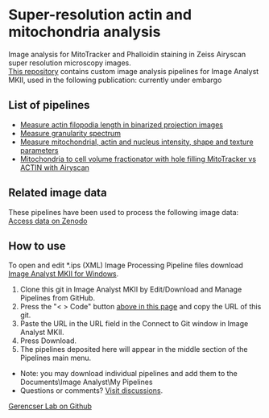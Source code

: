 # Super-resolution actin and mitochondria analysis
Image analysis for MitoTracker and Phalloidin staining in Zeiss Airyscan super resolution microscopy images.  
[This repository](https://github.com/gerencserlab/Superresolution-actin-and-mitochondria-analysis/) contains custom image analysis pipelines  for Image Analyst MKII, used in the following publication: currently under embargo    

## List of pipelines
* [Measure actin filopodia length in binarized projection images](Measure_actin_filopodia_length_in_binarized_projection_images.md)
* [Measure granularity spectrum](Measure_granularity_spectrum.md)
* [Measure mitochondrial, actin and nucleus intensity, shape and texture parameters](Measure_mitochondrial,_actin_and_nucleus_intensity,_shape_and_texture_parameters.md)
* [Mitochondria to cell volume fractionator with hole filling MitoTracker vs ACTIN with Airyscan](Mitochondria_to_cell_volume_fractionator_with_hole_filling_MitoTracker_vs_ACTIN_with_Airyscan.md)

## Related image data
These pipelines have been used to process the following image data: [Access data on Zenodo](https://zenodo.org/record/8415197)

## How to use
To open and edit *.ips (XML) Image Processing Pipeline files download [Image Analyst MKII for Windows](https://www.imageanalyst.net/downloads/?item=recent/imageanalystMKII64.msi).
1. Clone this git in Image Analyst MKII by Edit/Download and Manage Pipelines from GitHub. 
2. Press the "< > Code" button [above in this page](https://github.com/gerencserlab/Superresolution-actin-and-mitochondria-analysis/) and copy the URL of this git.
3. Paste the URL in the URL field in the Connect to Git window in Image Analyst MKII.
4. Press Download.
5. The pipelines deposited here will appear in the middle section of the Pipelines main menu.
* Note: you may download individual pipelines and add them to the Documents\Image Analyst\My Pipelines
* Questions or comments? [Visit discussions](https://github.com/gerencserlab/Superresolution-actin-and-mitochondria-analysis/discussions/1). 

[Gerencser Lab on Github](https://github.com/gerencserlab)
